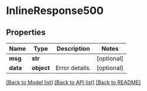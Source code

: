 # InlineResponse500

## Properties
Name | Type | Description | Notes
------------ | ------------- | ------------- | -------------
**msg** | **str** |  | [optional] 
**data** | **object** | Error details. | [optional] 

[[Back to Model list]](../README.md#documentation-for-models) [[Back to API list]](../README.md#documentation-for-api-endpoints) [[Back to README]](../README.md)

